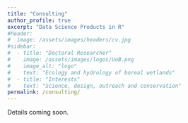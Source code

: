 ```yaml
---
title: "Consulting"
author_profile: true
excerpt: "Data Science Products in R"
#header:
#  image: /assets/images/headers/cv.jpg
#sidebar:
#  - title: "Doctoral Researcher"
#    image: /assets/images/logos/UoB.png
#    image_alt: "logo"
#    text: "Ecology and hydrology of boreal wetlands"
#  - title: "Interests"
#    text: "Science, design, outreach and conservation"
permalink: /consulting/
---
```



Details coming soon.
